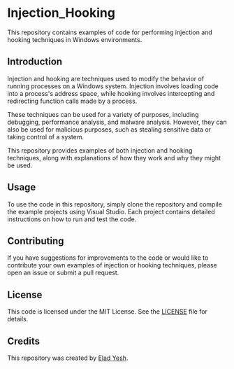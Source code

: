 # Injection_Hooking

This repository contains examples of code for performing injection and hooking techniques in Windows environments.

## Introduction

Injection and hooking are techniques used to modify the behavior of running processes on a Windows system. Injection involves loading code into a process's address space, while hooking involves intercepting and redirecting function calls made by a process.

These techniques can be used for a variety of purposes, including debugging, performance analysis, and malware analysis. However, they can also be used for malicious purposes, such as stealing sensitive data or taking control of a system.

This repository provides examples of both injection and hooking techniques, along with explanations of how they work and why they might be used.

## Usage

To use the code in this repository, simply clone the repository and compile the example projects using Visual Studio. Each project contains detailed instructions on how to run and test the code.

## Contributing

If you have suggestions for improvements to the code or would like to contribute your own examples of injection or hooking techniques, please open an issue or submit a pull request.

## License

This code is licensed under the MIT License. See the [LICENSE](LICENSE) file for details.

## Credits

This repository was created by [Elad Yesh](https://github.com/eladyesh).
